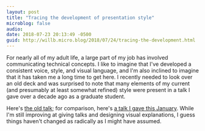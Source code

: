 ```yaml
---
layout: post
title: "Tracing the development of presentation style"
microblog: false
audio: 
date: 2018-07-23 20:13:49 -0500
guid: http://willb.micro.blog/2018/07/24/tracing-the-development.html
---
```

For nearly all of my adult life, a large part of my job has involved communicating technical concepts.  I like to imagine that I've developed a consistent voice, style, and visual language, and I'm also inclined to imagine that it has taken me a long time to get here.  I recently needed to look over an old deck and was surprised to note that many elements of my current (and presumably at least somewhat refined) style were present in a talk I gave over a decade ago as a graduate student.

Here's [the old talk](http://pages.cs.wisc.edu/~willb/dimple/ppdp07-talk.pdf); for comparison, here's [a talk I gave this January](https://chapeau.freevariable.com/static/201801/probabilistic-structures.pdf).  While I'm still improving at giving talks and designing visual explanations, I guess things haven't changed as radically as I might have assumed.
